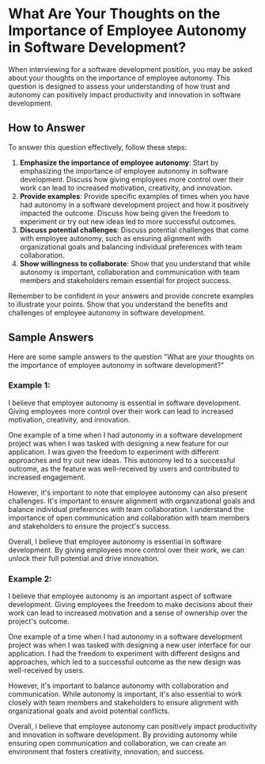 What Are Your Thoughts on the Importance of Employee Autonomy in Software Development?
===========================================================================================================

When interviewing for a software development position, you may be asked about your thoughts on the importance of employee autonomy. This question is designed to assess your understanding of how trust and autonomy can positively impact productivity and innovation in software development.

How to Answer
-------------

To answer this question effectively, follow these steps:

1. **Emphasize the importance of employee autonomy**: Start by emphasizing the importance of employee autonomy in software development. Discuss how giving employees more control over their work can lead to increased motivation, creativity, and innovation.
2. **Provide examples**: Provide specific examples of times when you have had autonomy in a software development project and how it positively impacted the outcome. Discuss how being given the freedom to experiment or try out new ideas led to more successful outcomes.
3. **Discuss potential challenges**: Discuss potential challenges that come with employee autonomy, such as ensuring alignment with organizational goals and balancing individual preferences with team collaboration.
4. **Show willingness to collaborate**: Show that you understand that while autonomy is important, collaboration and communication with team members and stakeholders remain essential for project success.

Remember to be confident in your answers and provide concrete examples to illustrate your points. Show that you understand the benefits and challenges of employee autonomy in software development.

Sample Answers
--------------

Here are some sample answers to the question "What are your thoughts on the importance of employee autonomy in software development?"

### Example 1:

I believe that employee autonomy is essential in software development. Giving employees more control over their work can lead to increased motivation, creativity, and innovation.

One example of a time when I had autonomy in a software development project was when I was tasked with designing a new feature for our application. I was given the freedom to experiment with different approaches and try out new ideas. This autonomy led to a successful outcome, as the feature was well-received by users and contributed to increased engagement.

However, it's important to note that employee autonomy can also present challenges. It's important to ensure alignment with organizational goals and balance individual preferences with team collaboration. I understand the importance of open communication and collaboration with team members and stakeholders to ensure the project's success.

Overall, I believe that employee autonomy is essential in software development. By giving employees more control over their work, we can unlock their full potential and drive innovation.

### Example 2:

I believe that employee autonomy is an important aspect of software development. Giving employees the freedom to make decisions about their work can lead to increased motivation and a sense of ownership over the project's outcome.

One example of a time when I had autonomy in a software development project was when I was tasked with designing a new user interface for our application. I had the freedom to experiment with different designs and approaches, which led to a successful outcome as the new design was well-received by users.

However, it's important to balance autonomy with collaboration and communication. While autonomy is important, it's also essential to work closely with team members and stakeholders to ensure alignment with organizational goals and avoid potential conflicts.

Overall, I believe that employee autonomy can positively impact productivity and innovation in software development. By providing autonomy while ensuring open communication and collaboration, we can create an environment that fosters creativity, innovation, and success.
